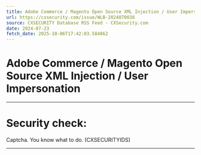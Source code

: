 ```yaml
---
title: Adobe Commerce / Magento Open Source XML Injection / User Impersonation
url: https://cxsecurity.com/issue/WLB-2024070038
source: CXSECURITY Database RSS Feed - CXSecurity.com
date: 2024-07-23
fetch_date: 2025-10-06T17:42:03.584862
---
```


# Adobe Commerce / Magento Open Source XML Injection / User Impersonation

---

# Security check:

Captcha. You know what to do. (CXSECURITYIDS)

---